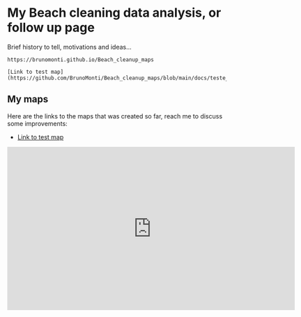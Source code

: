 # My Beach cleaning data analysis, or follow up page

Brief history to tell, motivations and ideas...

 `https://brunomonti.github.io/Beach_cleanup_maps`


```
[Link to test map](https://github.com/BrunoMonti/Beach_cleanup_maps/blob/main/docs/teste_map.html)
```

## My maps

Here are the links to the maps that was created so far, reach me to discuss some improvements:

 - [Link to test map](https://github.com/BrunoMonti/Beach_cleanup_maps/blob/main/docs/teste_map.html)

<iframe 
  width="660"
  height="375"
  src="https://github.com/BrunoMonti/Beach_cleanup_maps/blob/main/docs/teste_map.html"
  frameborder="0"
</iframe>
